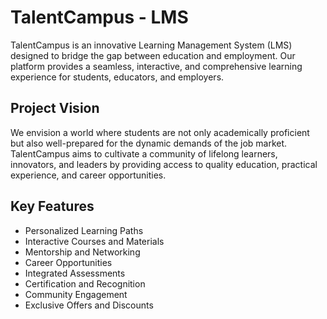 # TalentCampus - LMS

TalentCampus is an innovative Learning Management System (LMS) designed to bridge the gap between education and employment. Our platform provides a seamless, interactive, and comprehensive learning experience for students, educators, and employers.

## Project Vision

We envision a world where students are not only academically proficient but also well-prepared for the dynamic demands of the job market. TalentCampus aims to cultivate a community of lifelong learners, innovators, and leaders by providing access to quality education, practical experience, and career opportunities.

## Key Features

- Personalized Learning Paths
- Interactive Courses and Materials
- Mentorship and Networking
- Career Opportunities
- Integrated Assessments
- Certification and Recognition
- Community Engagement
- Exclusive Offers and Discounts